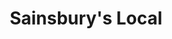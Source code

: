 ---
title: "Sainsbury's Local"
url: /darlington/sainsburys-local-clifton-road/
shop: Lebensmittel
---